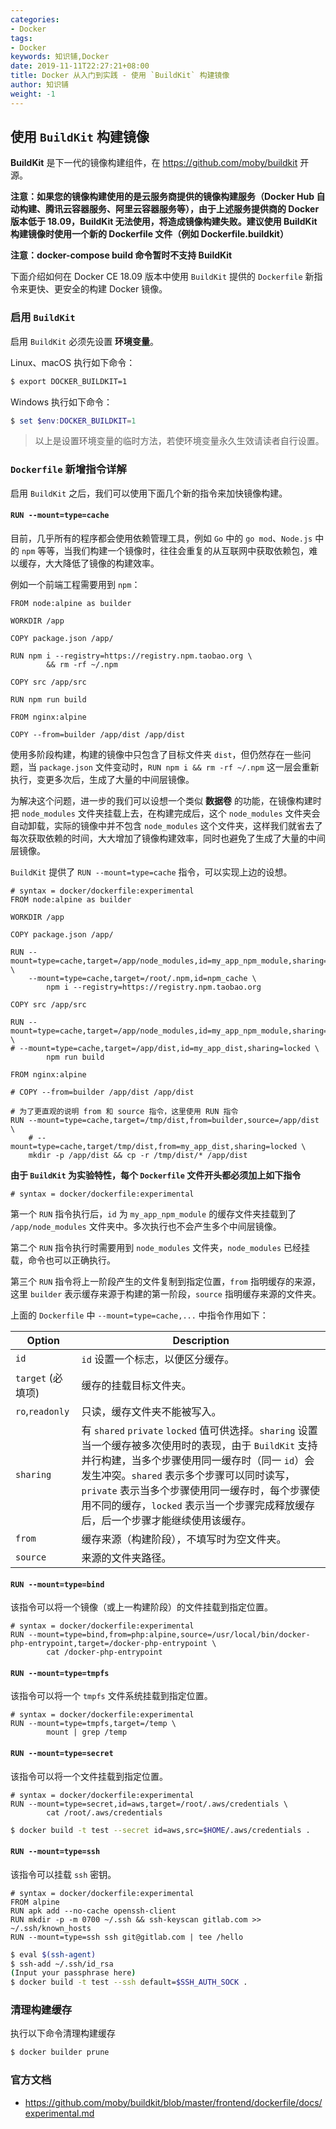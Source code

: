 ```yaml
---
categories:
- Docker
tags:
- Docker  
keywords: 知识铺,Docker
date: 2019-11-11T22:27:21+08:00
title: Docker 从入门到实践 - 使用 `BuildKit` 构建镜像
author: 知识铺
weight: -1
---
```


## 使用 `BuildKit` 构建镜像

**BuildKit** 是下一代的镜像构建组件，在 https://github.com/moby/buildkit 开源。

**注意：如果您的镜像构建使用的是云服务商提供的镜像构建服务（Docker Hub 自动构建、腾讯云容器服务、阿里云容器服务等），由于上述服务提供商的 Docker 版本低于 18.09，BuildKit 无法使用，将造成镜像构建失败。建议使用 BuildKit 构建镜像时使用一个新的 Dockerfile 文件（例如 Dockerfile.buildkit）**

**注意：docker-compose build 命令暂时不支持 BuildKit**

下面介绍如何在 Docker CE 18.09 版本中使用 `BuildKit` 提供的 `Dockerfile` 新指令来更快、更安全的构建 Docker 镜像。

### 启用 `BuildKit`

启用 `BuildKit` 必须先设置 **环境变量**。

Linux、macOS 执行如下命令：

```bash
$ export DOCKER_BUILDKIT=1
```

Windows 执行如下命令：

```powershell
$ set $env:DOCKER_BUILDKIT=1
```

> 以上是设置环境变量的临时方法，若使环境变量永久生效请读者自行设置。

### `Dockerfile` 新增指令详解

启用 `BuildKit` 之后，我们可以使用下面几个新的指令来加快镜像构建。

#### `RUN --mount=type=cache`

目前，几乎所有的程序都会使用依赖管理工具，例如 `Go` 中的 `go mod`、`Node.js` 中的 `npm` 等等，当我们构建一个镜像时，往往会重复的从互联网中获取依赖包，难以缓存，大大降低了镜像的构建效率。

例如一个前端工程需要用到 `npm`：

```docker
FROM node:alpine as builder

WORKDIR /app

COPY package.json /app/

RUN npm i --registry=https://registry.npm.taobao.org \
        && rm -rf ~/.npm

COPY src /app/src

RUN npm run build

FROM nginx:alpine

COPY --from=builder /app/dist /app/dist
```

使用多阶段构建，构建的镜像中只包含了目标文件夹 `dist`，但仍然存在一些问题，当 `package.json` 文件变动时，`RUN npm i && rm -rf ~/.npm` 这一层会重新执行，变更多次后，生成了大量的中间层镜像。

为解决这个问题，进一步的我们可以设想一个类似 **数据卷** 的功能，在镜像构建时把 `node_modules` 文件夹挂载上去，在构建完成后，这个 `node_modules` 文件夹会自动卸载，实际的镜像中并不包含 `node_modules` 这个文件夹，这样我们就省去了每次获取依赖的时间，大大增加了镜像构建效率，同时也避免了生成了大量的中间层镜像。

`BuildKit` 提供了 `RUN --mount=type=cache` 指令，可以实现上边的设想。

```docker
# syntax = docker/dockerfile:experimental
FROM node:alpine as builder

WORKDIR /app

COPY package.json /app/

RUN --mount=type=cache,target=/app/node_modules,id=my_app_npm_module,sharing=locked \
    --mount=type=cache,target=/root/.npm,id=npm_cache \
        npm i --registry=https://registry.npm.taobao.org

COPY src /app/src

RUN --mount=type=cache,target=/app/node_modules,id=my_app_npm_module,sharing=locked \
# --mount=type=cache,target=/app/dist,id=my_app_dist,sharing=locked \
        npm run build

FROM nginx:alpine

# COPY --from=builder /app/dist /app/dist

# 为了更直观的说明 from 和 source 指令，这里使用 RUN 指令
RUN --mount=type=cache,target=/tmp/dist,from=builder,source=/app/dist \
    # --mount=type=cache,target/tmp/dist,from=my_app_dist,sharing=locked \
    mkdir -p /app/dist && cp -r /tmp/dist/* /app/dist
```

**由于 `BuildKit` 为实验特性，每个 `Dockerfile` 文件开头都必须加上如下指令**

```docker
# syntax = docker/dockerfile:experimental
```

第一个 `RUN` 指令执行后，`id` 为 `my_app_npm_module` 的缓存文件夹挂载到了 `/app/node_modules` 文件夹中。多次执行也不会产生多个中间层镜像。

第二个 `RUN` 指令执行时需要用到 `node_modules` 文件夹，`node_modules` 已经挂载，命令也可以正确执行。

第三个 `RUN` 指令将上一阶段产生的文件复制到指定位置，`from` 指明缓存的来源，这里 `builder` 表示缓存来源于构建的第一阶段，`source` 指明缓存来源的文件夹。

上面的 `Dockerfile` 中 `--mount=type=cache,...` 中指令作用如下：

|Option               |Description|
|---------------------|-----------|
|`id`                 | `id` 设置一个标志，以便区分缓存。|
|`target` (必填项)     | 缓存的挂载目标文件夹。|
|`ro`,`readonly`      | 只读，缓存文件夹不能被写入。 |
|`sharing`            | 有 `shared` `private` `locked` 值可供选择。`sharing` 设置当一个缓存被多次使用时的表现，由于 `BuildKit` 支持并行构建，当多个步骤使用同一缓存时（同一 `id`）会发生冲突。`shared` 表示多个步骤可以同时读写，`private` 表示当多个步骤使用同一缓存时，每个步骤使用不同的缓存，`locked` 表示当一个步骤完成释放缓存后，后一个步骤才能继续使用该缓存。|
|`from`               | 缓存来源（构建阶段），不填写时为空文件夹。|
|`source`             | 来源的文件夹路径。|

#### `RUN --mount=type=bind`

该指令可以将一个镜像（或上一构建阶段）的文件挂载到指定位置。

```docker
# syntax = docker/dockerfile:experimental
RUN --mount=type=bind,from=php:alpine,source=/usr/local/bin/docker-php-entrypoint,target=/docker-php-entrypoint \
        cat /docker-php-entrypoint
```

#### `RUN --mount=type=tmpfs`

该指令可以将一个 `tmpfs` 文件系统挂载到指定位置。

```docker
# syntax = docker/dockerfile:experimental
RUN --mount=type=tmpfs,target=/temp \
        mount | grep /temp
```

#### `RUN --mount=type=secret`

该指令可以将一个文件挂载到指定位置。

```docker
# syntax = docker/dockerfile:experimental
RUN --mount=type=secret,id=aws,target=/root/.aws/credentials \
        cat /root/.aws/credentials
```

```bash
$ docker build -t test --secret id=aws,src=$HOME/.aws/credentials .
```

#### `RUN --mount=type=ssh`

该指令可以挂载 `ssh` 密钥。

```docker
# syntax = docker/dockerfile:experimental
FROM alpine
RUN apk add --no-cache openssh-client
RUN mkdir -p -m 0700 ~/.ssh && ssh-keyscan gitlab.com >> ~/.ssh/known_hosts
RUN --mount=type=ssh ssh git@gitlab.com | tee /hello
```

```bash
$ eval $(ssh-agent)
$ ssh-add ~/.ssh/id_rsa
(Input your passphrase here)
$ docker build -t test --ssh default=$SSH_AUTH_SOCK .
```

### 清理构建缓存

执行以下命令清理构建缓存

```bash
$ docker builder prune
```

### 官方文档

* https://github.com/moby/buildkit/blob/master/frontend/dockerfile/docs/experimental.md
